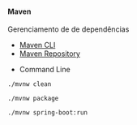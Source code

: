 
#### Maven

Gerenciamento de de dependências

- [Maven CLI]
- [Maven Repository]

* Command Line

```
./mvnw clean
```

```
./mvnw package
```

```
./mvnw spring-boot:run
```


[Maven CLI]: <https://maven.apache.org/>
[Maven Repository]: <https://mvnrepository.com/>

